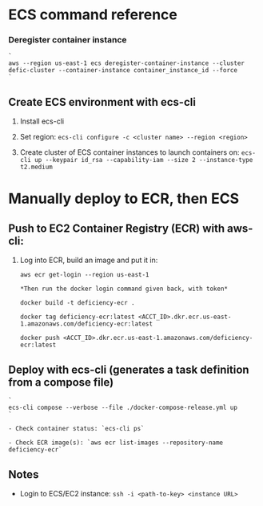 # ECS command reference 

### Deregister container instance 
    `
    aws --region us-east-1 ecs deregister-container-instance --cluster defic-cluster --container-instance container_instance_id --force
    `
## Create ECS environment with ecs-cli 

1. Install ecs-cli

1. Set region: 
    `
    ecs-cli configure -c <cluster name> --region <region> 
    `

1. Create cluster of ECS container instances to launch containers on: 
    `
    ecs-cli up --keypair id_rsa --capability-iam --size 2 --instance-type t2.medium
    `

# Manually deploy to ECR, then ECS

## Push to EC2 Container Registry (ECR) with aws-cli:

1. Log into ECR, build an image and put it in:

    ```
    aws ecr get-login --region us-east-1 

    *Then run the docker login command given back, with token*

    docker build -t deficiency-ecr .

    docker tag deficiency-ecr:latest <ACCT_ID>.dkr.ecr.us-east-1.amazonaws.com/deficiency-ecr:latest

    docker push <ACCT_ID>.dkr.ecr.us-east-1.amazonaws.com/deficiency-ecr:latest
    ```

## Deploy with ecs-cli (generates a task definition from a compose file)

    `
    ecs-cli compose --verbose --file ./docker-compose-release.yml up 
    `

    - Check container status: `ecs-cli ps`

    - Check ECR image(s): `aws ecr list-images --repository-name deficiency-ecr`


## Notes 

- Login to ECS/EC2 instance: `ssh -i <path-to-key> <instance URL>`